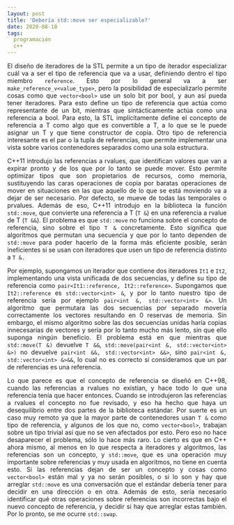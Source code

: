 ```yaml
---
layout: post
title: 'Debería std::move ser especializable?'
date: 2020-08-18
tags:
  programación
  c++
---
```

<p style='text-align: justify;'>El diseño de iteradores de la STL permite a un tipo de iterador especializar cuál va a ser el tipo de referencia que va a usar, definiendo dentro el tipo miembro <code>reference</code>. Esto por lo general va a ser <code>make_reference_v&lt;value_type&gt;</code>, pero la posibilidad de especializarlo permite cosas como que <code>vector&lt;bool&gt;</code> use un solo bit por bool, y aun así pueda tener iteradores. Para esto define un tipo de referencia que actúa como representante de un bit, mientras que sintácticamente actúa como una referencia a bool. Para esto, la STL implícitamente define el concepto de referencia a T como algo que es convertible a T, a lo que se le puede asignar un T y que tiene constructor de copia. Otro tipo de referencia interesante es el par o la tupla de referencias, que permite implementar una vista sobre varios contenedores separados como una sola estructura.</p>

<p style='text-align: justify;'>C++11 introdujo las referencias a rvalues, que identifican valores que van a expirar pronto y de los que por lo tanto se puede mover. Esto permite optimizar tipos que son propietarios de recursos, como memoria, sustituyendo las caras operaciones de copia por baratas operaciones de mover en situaciones en las que aquello de lo que se está moviendo va a dejar de ser necesario. Por defecto, se mueve de todas las temporales o prvalues. Además de eso, C++11 introdujo en la biblioteca la función <code>std::move</code>, que convierte una referencia a T (<code>T &amp;</code>) en una referencia a rvalue de T (<code>T &amp;&amp;</code>). El problema es que <code>std::move</code> no funciona sobre el concepto de referencia, sino sobre el tipo <code>T &amp;</code> concretamente. Esto significa que algoritmos que permutan una secuencia y que por lo tanto dependen de <code>std::move</code> para poder hacerlo de la forma más eficiente posible, serán ineficientes si se usan con iteradores que usen un tipo de referencia distinto a <code>T &amp;.</code></p>

<p style='text-align: justify;'>Por ejemplo, supongamos un iterador que contiene dos iteradores <code>It1</code> e <code>It2</code>, implementando una vista unificada de dos secuencias, y define su tipo de referencia como <code>pair&lt;It1::reference, It2::reference&gt;</code>. Supongamos que <code>It2::reference</code> es <code>std::vector&lt;int&gt; &amp;</code>, y por lo tanto nuestro tipo de referencia sería por ejemplo <code>pair&lt;int &amp;, std::vector&lt;int&gt; &amp;></code>. Un algoritmo que permutara las dos secuencias por separado movería correctamente los vectores resultando en 0 reservas de memoria. Sin embargo, el mismo algoritmo sobre las dos secuencias unidas haría copias innecesarias de vectores y sería por lo tanto mucho más lento, sin que ello suponga ningún beneficio. El problema está en que mientras que <code>std::move(T &amp;)</code> devuelve <code>T &amp;&amp;</code>, <code>std::move(pair&lt;int &amp;, std::vector&lt;int&gt; &amp;>)</code> no devuelve <code>pair&lt;int &amp;&amp;, std::vector&lt;int&gt; &amp;&amp;&gt;</code>, sino <code>pair&lt;int &amp;, std::vector&lt;int&gt; &amp;&gt;&amp;&amp;</code>, lo cual no es correcto si consideramos que un par de referencias es una referencia.</p>

<p style='text-align: justify;'>Lo que parece es que el concepto de referencia se diseñó en C++98, cuando las referencias a rvalues no existían, y hace todo lo que una referencia tenía que hacer entonces. Cuando se introdujeron las referencias a rvalues el concepto no fue revisado, y eso ha hecho que haya un desequilibrio entre dos partes de la biblioteca estándar. Por suerte es un caso muy remoto ya que la mayor parte de contenedores usan <code>T &amp;</code> como tipo de referencia, y algunos de los que no, como <code>vector&lt;bool&gt;</code>, trabajan sobre un tipo trivial así que no se ven afectados por esto. Pero eso no hace desaparecer el problema, sólo lo hace más raro. Lo cierto es que en C++ ahora mismo, al menos en lo que respecta a iteradores y algoritmos, las referencias son un concepto, y <code>std::move</code>, que es una operación muy importante sobre referencias y muy usada en algoritmos, no tiene en cuenta esto. Si las referencias dejan de ser un concepto y cosas como <code>vector&lt;bool&gt;</code> están mal y ya no serán posibles, o si lo son y hay que arreglar <code>std::move</code> es una conversación que el estándar debería tener para decidir en una dirección o en otra. Además de esto, sería necesario identificar qué otras operaciones sobre referencias son incorrectas bajo el nuevo concepto de referencia, y decidir si hay que arreglar estas también. Por lo pronto, se me ocurre <code>std::swap</code>.</p>
